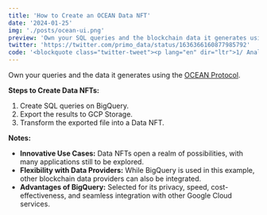 ```yaml
---
title: 'How to Create an OCEAN Data NFT'
date: '2024-01-25'
img: './posts/ocean-ui.png'
preview: 'Own your SQL queries and the blockchain data it generates using the OCEAN Protocol.'
twitter: 'https://twitter.com/primo_data/status/1636366160877985792'
code: '<blockquote class="twitter-tweet"><p lang="en" dir="ltr">1/ Analysts need to eat &amp; companies need to make $ to survive.<a href="https://twitter.com/oceanprotocol?ref_src=twsrc%5Etfw">@oceanprotocol</a> Data NFTs is one solution.<br><br>Ex:<br>* Create SQL on BigQuery<br>* Export results to GCP Storage<br>* Create Data NFT from file<br><br>f/u to threads w/ <a href="https://twitter.com/Data_Always?ref_src=twsrc%5Etfw">@data_always</a> <a href="https://twitter.com/andrewhong5297?ref_src=twsrc%5Etfw">@andrewhong5297</a> <a href="https://twitter.com/0xKofi?ref_src=twsrc%5Etfw">@0xKofi</a> <a href="https://twitter.com/elindinga?ref_src=twsrc%5Etfw">@elindinga</a> <a href="https://twitter.com/CasazzaNY?ref_src=twsrc%5Etfw">@CasazzaNY</a> <a href="https://t.co/4RmulAOlLv">pic.twitter.com/4RmulAOlLv</a></p>&mdash; Primo Data (@primo_data) <a href="https://twitter.com/primo_data/status/1636366160877985792?ref_src=twsrc%5Etfw">March 16, 2023</a></blockquote> <script async src="https://platform.twitter.com/widgets.js" charset="utf-8"></script>'
---
```


Own your queries and the data it generates using the [OCEAN Protocol](https://oceanprotocol.com/).

**Steps to Create Data NFTs:**

1. Create SQL queries on BigQuery.
2. Export the results to GCP Storage.
3. Transform the exported file into a Data NFT.

**Notes:**

* **Innovative Use Cases:** Data NFTs open a realm of possibilities, with many applications still to be explored.
* **Flexibility with Data Providers:** While BigQuery is used in this example, other blockchain data providers can also be integrated.
* **Advantages of BigQuery:** Selected for its privacy, speed, cost-effectiveness, and seamless integration with other Google Cloud services.
